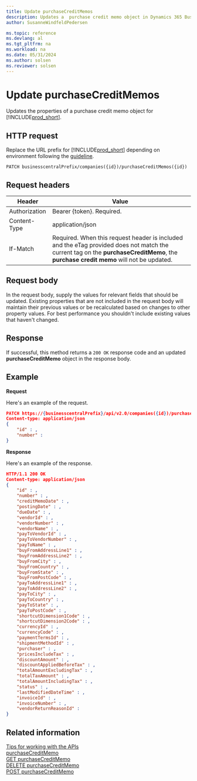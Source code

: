```yaml
---
title: Update purchaseCreditMemos
description: Updates a  purchase credit memo object in Dynamics 365 Business Central.
author: SusanneWindfeldPedersen

ms.topic: reference
ms.devlang: al
ms.tgt_pltfrm: na
ms.workload: na
ms.date: 05/31/2024
ms.author: solsen
ms.reviewer: solsen
---
```


<!-- NOTE: This article is an auto-generated stub from the metadata file. -->
<!-- The sections marked with an EDIT_IS_REQUIRED require manual editing. -->
# Update purchaseCreditMemos

Updates the properties of a purchase credit memo object for [!INCLUDE[prod_short](../../../includes/prod_short.md)].

## HTTP request

Replace the URL prefix for [!INCLUDE[prod_short](../../../includes/prod_short.md)] depending on environment following the [guideline](../../v2.0/endpoints-apis-for-dynamics.md).
<!-- START>EDIT_IS_REQUIRED. There URL for accessing the endpoint might be different or there might be more than one-->
```
PATCH businesscentralPrefix/companies({id})/purchaseCreditMemos({id})
```
<!-- END>EDIT_IS_REQUIRED-->
## Request headers

|Header|Value|
|------|-----|
|Authorization  |Bearer {token}. Required. |
|Content-Type  |application/json|
|If-Match      |Required. When this request header is included and the eTag provided does not match the current tag on the **purchaseCreditMemo**, the **purchase credit memo** will not be updated. |

## Request body

In the request body, supply the values for relevant fields that should be updated. Existing properties that are not included in the request body will maintain their previous values or be recalculated based on changes to other property values. For best performance you shouldn't include existing values that haven't changed.

## Response

If successful, this method returns a ```200 OK``` response code and an updated **purchaseCreditMemo** object in the response body.

## Example

**Request**

Here's an example of the request.
<!-- START>EDIT_IS_REQUIRED. There URL for accessing the endpoint might be different. Fill in the property values) -->
```json
PATCH https://{businesscentralPrefix}/api/v2.0/companies({id})/purchaseCreditMemos({id})
Content-type: application/json
{
    "id" : ,
    "number" :
}
```
<!-- END>EDIT_IS_REQUIRED -->
**Response**

Here's an example of the response.

<!-- START>EDIT_IS_REQUIRED. Fill in values for properties -->
```json
HTTP/1.1 200 OK
Content-type: application/json
{
    "id" : ,
    "number" : ,
    "creditMemoDate" : ,
    "postingDate" : ,
    "dueDate" : ,
    "vendorId" : ,
    "vendorNumber" : ,
    "vendorName" : ,
    "payToVendorId" : ,
    "payToVendorNumber" : ,
    "payToName" : ,
    "buyFromAddressLine1" : ,
    "buyFromAddressLine2" : ,
    "buyFromCity" : ,
    "buyFromCountry" : ,
    "buyFromState" : ,
    "buyFromPostCode" : ,
    "payToAddressLine1" : ,
    "payToAddressLine2" : ,
    "payToCity" : ,
    "payToCountry" : ,
    "payToState" : ,
    "payToPostCode" : ,
    "shortcutDimension1Code" : ,
    "shortcutDimension2Code" : ,
    "currencyId" : ,
    "currencyCode" : ,
    "paymentTermsId" : ,
    "shipmentMethodId" : ,
    "purchaser" : ,
    "pricesIncludeTax" : ,
    "discountAmount" : ,
    "discountAppliedBeforeTax" : ,
    "totalAmountExcludingTax" : ,
    "totalTaxAmount" : ,
    "totalAmountIncludingTax" : ,
    "status" : ,
    "lastModifiedDateTime" : ,
    "invoiceId" : ,
    "invoiceNumber" : ,
    "vendorReturnReasonId" :
}
```
<!-- END>EDIT_IS_REQUIRED-->
## Related information

[Tips for working with the APIs](/dynamics365/business-central/dev-itpro/developer/devenv-connect-apps-tips)  
[purchaseCreditMemo](../resources/dynamics_purchaseCreditMemo.md)  
[GET purchaseCreditMemo](dynamics_purchasecreditmemo_get.md)  
[DELETE purchaseCreditMemo](dynamics_purchasecreditmemo_delete.md)  
[POST purchaseCreditMemo](dynamics_purchasecreditmemo_create.md)  
